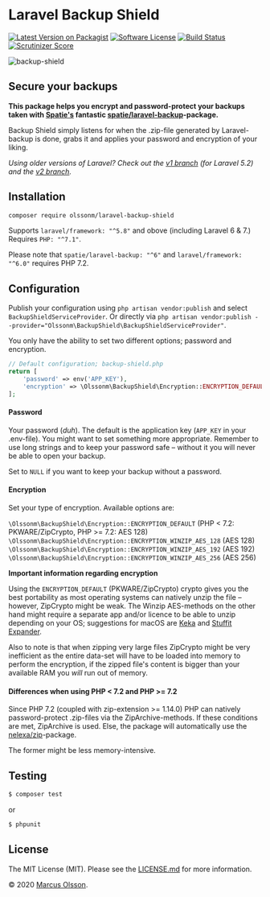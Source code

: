 # Laravel Backup Shield

[![Latest Version on Packagist][ico-version]][link-packagist]
[![Software License][ico-license]](LICENSE.md)
[![Build Status][ico-travis]][link-travis]
[![Scrutinizer Score][ico-scrutinizer]][link-scrutinizer]

![backup-shield](https://user-images.githubusercontent.com/907114/40585078-b42b31ba-61ac-11e8-9db6-b5497e156f5a.png)

## Secure your backups

**This package helps you encrypt and password-protect your backups taken with [Spatie's](https://github.com/spatie) fantastic [spatie/laravel-backup](https://github.com/spatie/laravel-backup)-package.**

Backup Shield simply listens for when the .zip-file generated by Laravel-backup is done, grabs it and applies your password and encryption of your liking.

*Using older versions of Laravel? Check out the [v1 branch](https://github.com/olssonm/laravel-backup-shield/tree/v1) (for Laravel 5.2) and the [v2 branch](https://github.com/olssonm/laravel-backup-shield/tree/v2).*

## Installation

```bash
composer require olssonm/laravel-backup-shield
```

Supports `laravel/framework: "^5.8"` and obove (including Laravel 6 & 7.) Requires `PHP: "^7.1"`.

Please note that `spatie/laravel-backup: "^6"`  and `laravel/framework: "^6.0"` requires PHP 7.2.

## Configuration

Publish your configuration using `php artisan vendor:publish` and select `BackupShieldServiceProvider`. Or directly via ```php artisan vendor:publish --provider="Olssonm\BackupShield\BackupShieldServiceProvider"```.

You only have the ability to set two different options; password and encryption.

```php
// Default configuration; backup-shield.php
return [
    'password' => env('APP_KEY'),
    'encryption' => \Olssonm\BackupShield\Encryption::ENCRYPTION_DEFAULT
];
```

#### Password

Your password (*duh*). The default is the application key (`APP_KEY` in your .env-file). You might want to set something more appropriate. Remember to use long strings and to keep your password safe – without it you will never be able to open your backup.

Set to `NULL` if you want to keep your backup without a password.

#### Encryption

Set your type of encryption. Available options are:

`\Olssonm\BackupShield\Encryption::ENCRYPTION_DEFAULT` (PHP < 7.2: PKWARE/ZipCrypto, PHP >= 7.2: AES 128)  
`\Olssonm\BackupShield\Encryption::ENCRYPTION_WINZIP_AES_128` (AES 128)  
`\Olssonm\BackupShield\Encryption::ENCRYPTION_WINZIP_AES_192` (AES 192)  
`\Olssonm\BackupShield\Encryption::ENCRYPTION_WINZIP_AES_256` (AES 256)  

**Important information regarding encryption**

Using the `ENCRYPTION_DEFAULT` (PKWARE/ZipCrypto) crypto gives you the best portability as most operating systems can natively unzip the file – however, ZipCrypto might be weak. The Winzip AES-methods on the other hand might require a separate app and/or licence to be able to unzip depending on your OS; suggestions for macOS are [Keka](http://www.kekaosx.com/en/) and [Stuffit Expander](https://itunes.apple.com/us/app/stuffit-expander-16/id919269455).

Also to note is that when zipping very large files ZipCrypto might be very inefficient as the entire data-set will have to be loaded into memory to perform the encryption, if the zipped file's content is bigger than your available RAM you *will* run out of memory.

#### Differences when using PHP < 7.2 and PHP >= 7.2

Since PHP 7.2 (coupled with zip-extension >= 1.14.0) PHP can natively password-protect .zip-files via the ZipArchive-methods. If these conditions are met, ZipArchive is used. Else, the package will automatically use the [nelexa/zip](https://github.com/Ne-Lexa/php-zip)-package.

The former might be less memory-intensive.

## Testing

``` bash
$ composer test
```

or

``` bash
$ phpunit
```

## License

The MIT License (MIT). Please see the [LICENSE.md](LICENSE.md) for more information.

© 2020 [Marcus Olsson](https://marcusolsson.me).

[ico-version]: https://img.shields.io/packagist/v/olssonm/laravel-backup-shield.svg?style=flat-square
[ico-license]: https://img.shields.io/badge/license-MIT-brightgreen.svg?style=flat-square
[ico-travis]: https://img.shields.io/travis/olssonm/laravel-backup-shield/master.svg?style=flat-square
[ico-downloads]: https://img.shields.io/packagist/dt/olssonm/laravel-backup-shield.svg?style=flat-square
[ico-scrutinizer]: https://img.shields.io/scrutinizer/g/olssonm/laravel-backup-shield.svg?style=flat-square
[link-packagist]: https://packagist.org/packages/olssonm/laravel-backup-shield
[link-travis]: https://travis-ci.org/olssonm/laravel-backup-shield
[link-scrutinizer]: https://scrutinizer-ci.com/g/olssonm/laravel-backup-shield

